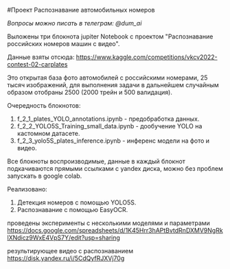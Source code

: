 #Проект Распознавание автомобильных номеров

*Вопросы можно писать в телеграм: @dum_ai*

Выложены три блокнота jupiter Notebook с проектом "Распознавание российских номеров машин с видео".

Данные взяты отсюда: https://www.kaggle.com/competitions/vkcv2022-contest-02-carplates 

Это открытая база фото автомобилей с российскими номерами, 25 тысяч изображений, 
для выполнения задачи в дальнейшем случайным образом отобраны 2500 (2000 трейн и 500 валидация).

Очередность блокнотов:
1. f_2_1_plates_YOLO_annotations.ipynb - предобработка данных.
2. f_2_2_YOLO5S_Training_small_data.ipynb - дообучение YOLO на кастомном датасете.
3. f_2_3_yolo5S_plates_inference.ipynb - инференс модели на фото и видео.

Все блокноты воспроизводимые, данные в каждый блокнот подкачиваются прямыми ссылками с yandex диска, 
можно без проблем запускать в google colab.

Реализовано:

1. Детекция номеров с помощью YOLO5S.
2. Распознавание с помощью EasyOCR.

проведены эксперименты с несколькими моделями и параметрами
https://docs.google.com/spreadsheets/d/1K45Hrr3hAPtBvtdRnDXMV9NgRklXNdicz9WxE4VpS7Y/edit?usp=sharing

результирующее видео с распознаванием
https://disk.yandex.ru/i/5CdQyfRJXVj70g
